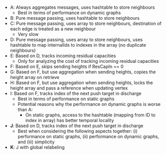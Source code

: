 - A: Always aggregates messages, uses hashtable to store neighbours
  - Best in terms of performance on dynamic graphs
- B: Pure message passing, uses hashtable to store neighbours
- C: Pure message passing, uses array to store neighbours, destination of each edge is treated as a new neighbour
  - Very slow
- D: Pure message passing, uses array to store neighbours, uses hashtable to map internalIds to indexes in the array (no duplicate neighbours)
- E: Based on D, tracks incoming residual capacities
  - Only for analyzing the cost of tracking incoming residual capacities
- F: Based on E, skips sending heights if ResCapIn == 0
- G: Based on F, but use aggregation when sending heights, copies the height array on retrieve
- H: Based on F, but use aggregation when sending heights, locks the height array and pass a reference when updating vertex
- I: Based on F, tracks index of the next push target in discharge
  - Best in terms of performance on static graphs
  - Potential reasons why the performance on dynamic graphs is worse than A:
    - On static graphs, access to the hashtable (mapping from ID to index in array) has better temporal locality
- **J**: Based on D, tracks index of the next push target in discharge
  - Best when considering the following aspects together: (i) performance on static graphs, (ii) performance on dynamic graphs, and (iii) simplicity
- **K**: J with global relabeling
